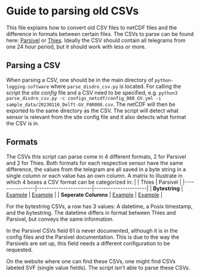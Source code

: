 # Guide to parsing old CSVs

This file explains how to convert old CSV files to netCDF files and the difference in formats between certain files. The CSVs to parse can be found here: [Parsivel](https://ruisdael.citg.tudelft.nl/parsivel) or [Thies](https://ruisdael.citg.tudelft.nl/thies/). Ideally the CSV should contain all telegrams from one 24 hour period, but it should work with less or more.


## Parsing a CSV
When parsing a CSV, one should be in the main directory of `python-logging-software` where `parse_disdro_csv.py` is located. For calling the script the *site config* file and a CSV need to be specified, e.g. `python3 parse_disdro_csv.py -c configs_netcdf/config_008_GV.yml -i sample_data/20230116_Delft-GV_PAR008.csv`. The netCDF will then be exported to the same directory as the CSV. The script will detect what sensor is relevant from the site config file and it also detects what format the CSV is in.

## Formats

The CSVs this script can parse come in 4 different formats, 2 for Parsivel and 2 for Thies. Both formats for each respective sensor have the same difference, the values from the telegram are all saved in a byte string in a single column or each value has an own column. A matrix to illustrate in which 4 boxes a CSV format can be categorized in:
|                | Thies | Parsivel   |
|----------------|-----------------------|----------------------|
| **Bytestring** |     [Example](https://ruisdael.citg.tudelft.nl/thies/Thies005_Cabauw/2021/M12/)      | [Example](https://ruisdael.citg.tudelft.nl/parsivel/PAR007_Cabauw_Tower/2023/202306/)      |
| **Seperate Columns**    |      [Example](https://ruisdael.citg.tudelft.nl/thies/Thies001_Green_Village/2021/202109/)     | [Example](https://ruisdael.citg.tudelft.nl/parsivel/PAR007_Cabauw_Tower/2023/202306/)    |


For the bytestring CSVs, a row has 3 values: A datetime, a Posix timestamp, and the bytestring. The datetime differs in format between Thies and Parsivel, but conveys the same information. 

In the Parsivel CSVs field 61 is never documented, although it is in the config files and the Parsivel documentation. This is due to the way the Parsivels are set up, this field needs a different configuration to be requested. 

On the website where one can find these CSVs, one might find CSVs labeled SVF (single value fields). The script isn't able to parse these CSVs.